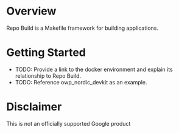 # Overview

Repo Build is a Makefile framework for building applications.

# Getting Started

- TODO: Provide a link to the docker environment and explain its relationship to Repo Build.
- TODO: Reference owp_nordic_devkit as an example.

# Disclaimer

This is not an officially supported Google product
